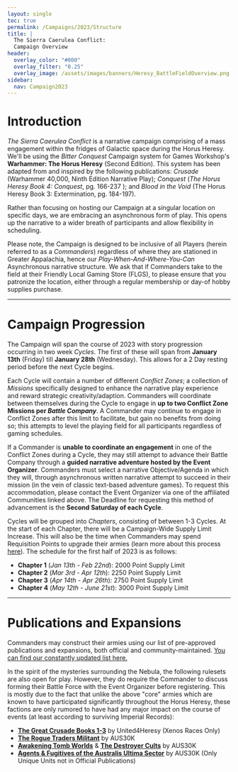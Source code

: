 ```yaml
---
layout: single
toc: true
permalink: /Campaigns/2023/Structure
title: |
  The Sierra Caerulea Conflict:
  Campaign Overview
header:
  overlay_color: "#000"
  overlay_filter: "0.25"
  overlay_image: /assets/images/banners/Heresy_BattleFieldOverview.png
sidebar:
  nav: Campaign2023
---
```


# Introduction
*The Sierra Caerulea Conflict* is a narrative campaign comprising of a mass engagement within the fridges of Galactic space during the Horus Heresy. We'll be using the *Bitter Conquest* Campaign system for Games Workshop's **Warhammer: The Horus Heresy** (Second Edition). This system has been adapted from and inspired by the following publications: _Crusade_ (Warhammer 40,000, Ninth Edition Narrative Play); *Conquest* (*The Horus Heresy Book 4: Conquest*, pg. 166-237 ); and *Blood in the Void* (The Horus Heresy Book 3: Extermination, pg. 184-197).

Rather than focusing on hosting our Campaign at a singular location on specific days, we are embracing an asynchronous form of play. This opens up the narrative to a wider breath of participants and allow flexibility in scheduling.

Please note, the Campaign is designed to be inclusive of all Players (herein referred to as a *Commanders*) regardless of where they are stationed in Greater Appalachia, hence our _Play-When-And-Where-You-Can_ Asynchronous narrative structure. We ask that if Commanders take to the field at their Friendly Local Gaming Store (FLGS), to please ensure that you patronize the location, either through a regular membership or day-of hobby supplies purchase.

---

# Campaign Progression

The Campaign will span the course of 2023 with story progression occurring in two week _Cycles_. The first of these will span from **January 13th** (Friday) till **January 28th** (Wednesday). This allows for a 2 Day resting period before the next Cycle begins. 

Each Cycle will contain a number of different _Conflict Zones_; a collection of _Missions_ specifically designed to enhance the narrative play experience and reward strategic creativity/adaption. Commanders will coordinate between themselves during the Cycle to engage in **up to two Conflict Zone Missions per _Battle Company_**. A Commander may continue to engage in Conflict Zones after this limit to facilitate, but gain no benefits from doing so; this attempts to level the playing field for all participants regardless of gaming schedules. 

If a Commander is **unable to coordinate an engagement** in one of the Conflict Zones during a Cycle, they may still attempt to advance their Battle Company through a **guided narrative adventure hosted by the Event Organizer**. Commanders must select a narrative Objective/Agenda in which they will, through asynchronous written narrative attempt to succeed in their mission (in the vein of classic text-based adventure games). To request this accommodation, please contact the Event Organizer via one of the affiliated Communities linked above. The Deadline for requesting this method of advancement is the **Second Saturday of each Cycle**.

Cycles will be grouped into _Chapters_, consisting of between 1-3 Cycles. At the start of each Chapter, there will be a Campaign-Wide Supply Limit Increase. This will also be the time when Commanders may spend Requisition Points to upgrade their armies (learn more about this process [here](/Bitter-Conquest#requisitions)). The schedule for the first half of 2023 is as follows:

  - **Chapter 1** (_Jan 13th - Feb 22nd_): 2000 Point Supply Limit
  - **Chapter 2** (_Mar 3rd - Apr 12th_): 2250 Point Supply Limit
  - **Chapter 3** (_Apr 14th - Apr 26th_): 2750 Point Supply Limit
  - **Chapter 4** (_May 12th - June 21st_): 3000 Point Supply Limit

---

# Publications and Expansions

Commanders may construct their armies using our list of pre-approved publications and expansions, both official and community-maintained. [You can find our constantly updated list here.](/Tools#approved-publications-for-all-events)

In the spirit of the mysteries surrounding the Nebula, the following rulesets are also open for play. However, they do require the Commander to discuss forming their Battle Force with the Event Organizer before registering. This is mostly due to the fact that unlike the above "core" armies which are known to have participated significantly throughout the Horus Heresy, these factions are only rumored to have had any major impact on the course of events (at least according to surviving Imperial Records):

- [**The Great Crusade Books 1-3**](http://unityb4heresy.blogspot.com/2020/08/the-great-crusade-enemies-of-emperor.html) by United4Heresy (Xenos Races Only)
- [**The Rogue Traders Militant**](https://drive.google.com/file/d/17CjCU6W4_PTcuC9qZgePrqfctzIZbTTq/view) by AUS30K
- [**Awakening Tomb Worlds**](https://drive.google.com/file/d/1zalE_TVfkmwsyeYd3r-s8g6BandYnyL_/view?usp=sharing) & [**The Destroyer Cults**](https://drive.google.com/file/d/11iAvcOza8ig7uyqwe_3QSWHuTvw5MJU_/view?usp=sharing) by AUS30K
- [**Agents & Fugitives of the Australis Ultima Sector**](https://drive.google.com/file/d/1w9OfWG3maZGCUQSWocZ7YIcSppSHvFoP/view?usp=sharing) by AUS30K (Only Unique Units not in Official Publications)
